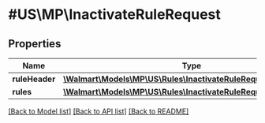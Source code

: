 # #US\MP\InactivateRuleRequest

## Properties

Name | Type | Description | Notes
------------ | ------------- | ------------- | -------------
**ruleHeader** | [**\Walmart\Models\MP\US\Rules\InactivateRuleRequestRuleHeader**](InactivateRuleRequestRuleHeader.md) |  | [optional]
**rules** | [**\Walmart\Models\MP\US\Rules\InactivateRuleRequestRulesInner[]**](InactivateRuleRequestRulesInner.md) |  | [optional]


[[Back to Model list]](../) [[Back to API list]](../../Api/US/MP) [[Back to README]](../../README.md)
